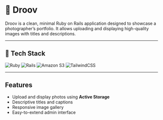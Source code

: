 # 📸 Droov

Droov is a clean, minimal Ruby on Rails application designed to showcase a photographer’s portfolio. It allows uploading and displaying high-quality images with titles and descriptions.

---

## 🧰 Tech Stack

![Ruby](https://img.shields.io/badge/Ruby-CC342D?style=for-the-badge&logo=ruby&logoColor=white)
![Rails](https://img.shields.io/badge/Rails-CC0000?style=for-the-badge&logo=rubyonrails&logoColor=white)
![Amazon S3](https://img.shields.io/badge/Amazon%20S3-569A31?style=for-the-badge&logo=amazon-aws&logoColor=white)
![TailwindCSS](https://img.shields.io/badge/Tailwind_CSS-38B2AC?style=for-the-badge&logo=tailwind-css&logoColor=white)

---

## Features

- Upload and display photos using **Active Storage**
- Descriptive titles and captions
- Responsive image gallery
- Easy-to-extend admin interface

